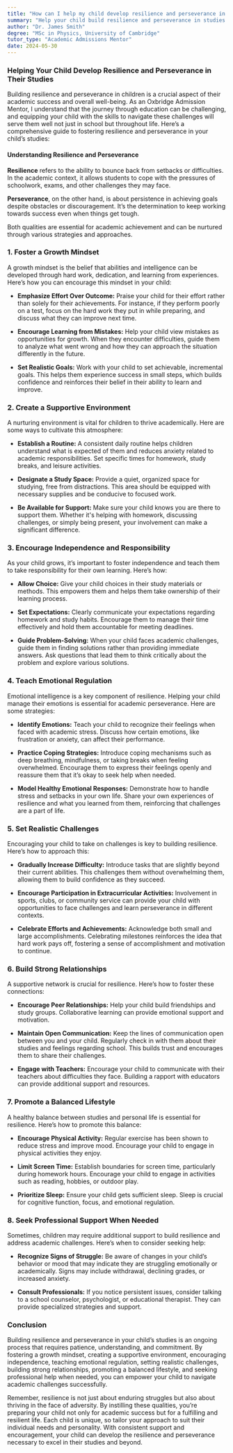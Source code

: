 ```yaml
---
title: "How can I help my child develop resilience and perseverance in their studies?"
summary: "Help your child build resilience and perseverance in studies by teaching them to overcome challenges and embrace learning opportunities for success."
author: "Dr. James Smith"
degree: "MSc in Physics, University of Cambridge"
tutor_type: "Academic Admissions Mentor"
date: 2024-05-30
---
```


### Helping Your Child Develop Resilience and Perseverance in Their Studies

Building resilience and perseverance in children is a crucial aspect of their academic success and overall well-being. As an Oxbridge Admission Mentor, I understand that the journey through education can be challenging, and equipping your child with the skills to navigate these challenges will serve them well not just in school but throughout life. Here’s a comprehensive guide to fostering resilience and perseverance in your child’s studies:

#### Understanding Resilience and Perseverance

**Resilience** refers to the ability to bounce back from setbacks or difficulties. In the academic context, it allows students to cope with the pressures of schoolwork, exams, and other challenges they may face. 

**Perseverance**, on the other hand, is about persistence in achieving goals despite obstacles or discouragement. It’s the determination to keep working towards success even when things get tough. 

Both qualities are essential for academic achievement and can be nurtured through various strategies and approaches.

### 1. Foster a Growth Mindset

A growth mindset is the belief that abilities and intelligence can be developed through hard work, dedication, and learning from experiences. Here’s how you can encourage this mindset in your child:

- **Emphasize Effort Over Outcome:** Praise your child for their effort rather than solely for their achievements. For instance, if they perform poorly on a test, focus on the hard work they put in while preparing, and discuss what they can improve next time.

- **Encourage Learning from Mistakes:** Help your child view mistakes as opportunities for growth. When they encounter difficulties, guide them to analyze what went wrong and how they can approach the situation differently in the future.

- **Set Realistic Goals:** Work with your child to set achievable, incremental goals. This helps them experience success in small steps, which builds confidence and reinforces their belief in their ability to learn and improve.

### 2. Create a Supportive Environment

A nurturing environment is vital for children to thrive academically. Here are some ways to cultivate this atmosphere:

- **Establish a Routine:** A consistent daily routine helps children understand what is expected of them and reduces anxiety related to academic responsibilities. Set specific times for homework, study breaks, and leisure activities.

- **Designate a Study Space:** Provide a quiet, organized space for studying, free from distractions. This area should be equipped with necessary supplies and be conducive to focused work.

- **Be Available for Support:** Make sure your child knows you are there to support them. Whether it's helping with homework, discussing challenges, or simply being present, your involvement can make a significant difference.

### 3. Encourage Independence and Responsibility

As your child grows, it’s important to foster independence and teach them to take responsibility for their own learning. Here’s how:

- **Allow Choice:** Give your child choices in their study materials or methods. This empowers them and helps them take ownership of their learning process.

- **Set Expectations:** Clearly communicate your expectations regarding homework and study habits. Encourage them to manage their time effectively and hold them accountable for meeting deadlines.

- **Guide Problem-Solving:** When your child faces academic challenges, guide them in finding solutions rather than providing immediate answers. Ask questions that lead them to think critically about the problem and explore various solutions.

### 4. Teach Emotional Regulation

Emotional intelligence is a key component of resilience. Helping your child manage their emotions is essential for academic perseverance. Here are some strategies:

- **Identify Emotions:** Teach your child to recognize their feelings when faced with academic stress. Discuss how certain emotions, like frustration or anxiety, can affect their performance.

- **Practice Coping Strategies:** Introduce coping mechanisms such as deep breathing, mindfulness, or taking breaks when feeling overwhelmed. Encourage them to express their feelings openly and reassure them that it’s okay to seek help when needed.

- **Model Healthy Emotional Responses:** Demonstrate how to handle stress and setbacks in your own life. Share your own experiences of resilience and what you learned from them, reinforcing that challenges are a part of life.

### 5. Set Realistic Challenges

Encouraging your child to take on challenges is key to building resilience. Here’s how to approach this:

- **Gradually Increase Difficulty:** Introduce tasks that are slightly beyond their current abilities. This challenges them without overwhelming them, allowing them to build confidence as they succeed.

- **Encourage Participation in Extracurricular Activities:** Involvement in sports, clubs, or community service can provide your child with opportunities to face challenges and learn perseverance in different contexts.

- **Celebrate Efforts and Achievements:** Acknowledge both small and large accomplishments. Celebrating milestones reinforces the idea that hard work pays off, fostering a sense of accomplishment and motivation to continue.

### 6. Build Strong Relationships

A supportive network is crucial for resilience. Here’s how to foster these connections:

- **Encourage Peer Relationships:** Help your child build friendships and study groups. Collaborative learning can provide emotional support and motivation.

- **Maintain Open Communication:** Keep the lines of communication open between you and your child. Regularly check in with them about their studies and feelings regarding school. This builds trust and encourages them to share their challenges.

- **Engage with Teachers:** Encourage your child to communicate with their teachers about difficulties they face. Building a rapport with educators can provide additional support and resources.

### 7. Promote a Balanced Lifestyle

A healthy balance between studies and personal life is essential for resilience. Here’s how to promote this balance:

- **Encourage Physical Activity:** Regular exercise has been shown to reduce stress and improve mood. Encourage your child to engage in physical activities they enjoy.

- **Limit Screen Time:** Establish boundaries for screen time, particularly during homework hours. Encourage your child to engage in activities such as reading, hobbies, or outdoor play.

- **Prioritize Sleep:** Ensure your child gets sufficient sleep. Sleep is crucial for cognitive function, focus, and emotional regulation.

### 8. Seek Professional Support When Needed

Sometimes, children may require additional support to build resilience and address academic challenges. Here’s when to consider seeking help:

- **Recognize Signs of Struggle:** Be aware of changes in your child’s behavior or mood that may indicate they are struggling emotionally or academically. Signs may include withdrawal, declining grades, or increased anxiety.

- **Consult Professionals:** If you notice persistent issues, consider talking to a school counselor, psychologist, or educational therapist. They can provide specialized strategies and support.

### Conclusion

Building resilience and perseverance in your child’s studies is an ongoing process that requires patience, understanding, and commitment. By fostering a growth mindset, creating a supportive environment, encouraging independence, teaching emotional regulation, setting realistic challenges, building strong relationships, promoting a balanced lifestyle, and seeking professional help when needed, you can empower your child to navigate academic challenges successfully.

Remember, resilience is not just about enduring struggles but also about thriving in the face of adversity. By instilling these qualities, you’re preparing your child not only for academic success but for a fulfilling and resilient life. Each child is unique, so tailor your approach to suit their individual needs and personality. With consistent support and encouragement, your child can develop the resilience and perseverance necessary to excel in their studies and beyond.
    